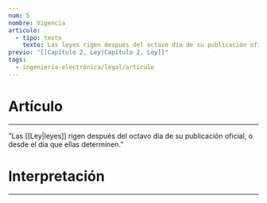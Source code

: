 ```yaml
---
num: 5
nombre: Vigencia
articulo:
  - tipo: texto
    texto: Las leyes rigen después del octavo día de su publicación oficial, o desde el día que ellas determinen.
previo: "[[Capítulo 2, Ley|Capítulo 2, Ley]]"
tags:
  - ingeniería-electrónica/legal/articulo
---
```

# Artículo
---
"Las [[Ley|leyes]] rigen después del octavo día de su publicación oficial, o desde el día que ellas determinen."

# Interpretación
---


